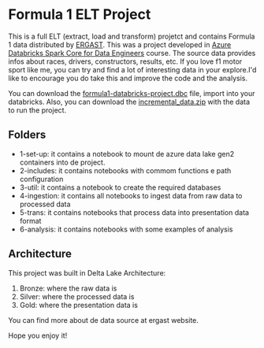 # Formula 1 ELT Project

[ERGAST]: <http://ergast.com/mrd/>
[Azure Databricks Spark Core for Data Engineers]: <https://www.udemy.com/course/azure-databricks-spark-core-for-data-engineers/>

This is a full ELT (extract, load and transform) projetct and contains Formula 1 data distributed by [ERGAST]. This was a project developed in [Azure Databricks Spark Core for Data Engineers] course.
The source data provides infos about races, drivers, constructors, results, etc. 
If you love f1 motor sport like me, you can try and find a lot of interesting data in your explore.I'd like to encourage you do take this and improve the code and the analysis.

You can download the [formula1-databricks-project.dbc](databricks-file/formula1-databricks-project.dbc) file, import into your databricks.
Also, you can download the [incremental_data.zip](source/incremental_data.zip) with the data to run the project.

## Folders
- 1-set-up: it contains a notebook to mount de azure data lake gen2 containers into de project.
- 2-includes: it contains notebooks with commom functions e path configuration
- 3-util: it contains a notebook to create the required databases
- 4-ingestion: it contains all notebooks to ingest data from raw data to processed data
- 5-trans: it contains notebooks that process data into presentation data format
- 6-analysis: it contains notebooks with some examples of analysis

## Architecture

This project was built in Delta Lake Architecture:
1. Bronze: where the raw data is
2. Silver: where the processed data is
3. Gold: where the presentation data is

You can find more about de data source at ergast website.

Hope you enjoy it!